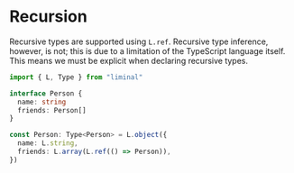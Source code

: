 # Recursion

Recursive types are supported using `L.ref`. Recursive type inference, however, is not; this is due
to a limitation of the TypeScript language itself. This means we must be explicit when declaring
recursive types.

```ts {8,10} twoslash
import { L, Type } from "liminal"

interface Person {
  name: string
  friends: Person[]
}

const Person: Type<Person> = L.object({
  name: L.string,
  friends: L.array(L.ref(() => Person)),
})
```
